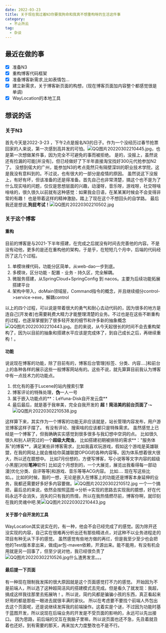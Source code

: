 ```yaml
---
date: 2022-03-23
title: 关于现在我过着N3你要我狗命和我真不想重构呀的生活这件事
category:
  - 不止所云
tag:
  - 杂谈
---
```

## 最近在做的事
- [x] 准备N3
- [x] 重构博客代码框架
- [x] 准备博客新需求,比如表情包...
- [x] 建立新需求，关于博客新页面的构想，(现在博客页面加内容整个都感觉很是单调)
- [x] WayLocation的本地工具

## 想说的话
### 关于N3
首先今天是2022-3-23 ，下午2点是报名N3的日子。作为一个没经历过春节抢票回家的人来说，第一次感到高并发的可怕。![QQ图片20220302210445.jpg](https://leyunone-img.oss-cn-hangzhou.aliyuncs.com/image/2022-03-23/QQ图片20220302210445.jpg)，也是第一次想做某件事，因为完全不可避免的事而被拒绝。
是的，没报上，虽然说还有捡漏的可能[并没有]，但已经做好了下半年直接淘宝找好300元代抢参加N2了。
没想到偌大的广州，能参加N3的考点竟然只有隔壁深圳的职业技术学院，这是我没有意料到的。不过说，也有很大的一部分是疫情的原因。
虽然说这下没报上，有好有坏，但该准备的还是得准备。首先自己也非常清楚，搞这个也不是为了什么现实啥的问题，仅仅是思想层面的兴趣，动漫呀，音乐呀，游戏呀，社交呀啥啥啥的，很久很久以前就有这种感觉：如果我会日语，在某某某时候会不会变得非常的有趣！
也是带着这样的精神激励，踏上了现在这个不想回头的自学路。
最后我还是想说,**狗屁考试！**![QQ图片20220302210502.jpg](https://leyunone-img.oss-cn-hangzhou.aliyuncs.com/image/2022-03-23/QQ图片20220302210502.jpg)

### 关于这个博客
#### 重构
目前的博客是与2021-下半年搭建，在完成之后就没有时间去完善他的内容。不是没有动他，更多的是还在重构他的架构，于是乎，在短短几个月中，后端的代码经历了这几个过程。
1. 单模块裸代码，功能分区简单，从web-dao一步到底。
2. 多模块，区分功能 - 配置 - 业务 - 持久区，完全解耦。
3. 微服务搭建，从SpringCloud+SpringConfig  到 nacos。主要为后续功能拓展搭建平台
4. 架构中带入，doMain领域层，Command指令的概念，并且继续细分control->service->exe，解耦control

以上的四个过程，可以说是带着很大的勇气和耐心去动代码的，因为很多的地方是连自己[开发者]也需要耗费大精力才能整理清楚的业务。不过也是在这些不断重构的过程，也逐渐掌握到了很多轻开发的细节和许多新的抽象概念![QQ图片20220302210443.jpg](https://leyunone-img.oss-cn-hangzhou.aliyuncs.com/image/2022-03-23/QQ图片20220302210443.jpg)。总的来说，从今天起很长的时间不会去重构架构了，因为以目前的抽象和搭建水平应该是完成体了，到自己成长之后，再继续重构！。

#### 功能
说说现在博客的功能，除了目前有的，博客后台管理[标签、分类、内容....]和前台上的各种各样的展示这些一般博客网站有的。这些不说，就先算算目前我认为博客中有一点技术力的功能点。
1. 优化有的基于Lucene的站内搜索引擎
2. 博客评论的特殊处理，**伪**一人一号
3. 属于嵌入功能点的**：LeYuna-Disk自开发云盘**
4. 最后最后，就是基于我审美，完全自我开发的 **超！简洁美的前台页面了·~**![QQ图片20220302210538.jpg](https://leyunone-img.oss-cn-hangzhou.aliyuncs.com/image/2022-03-23/QQ图片20220302210538.jpg)

这样算下来，其实作为一个博客的功能无非应该就是，站长管理内容发布，用户游览博客这样子摆了。
有没有评论、搜索啥的应该都只是特殊需求。
虽然感觉上已经是一个博客了，但我确确实实感觉到很多很多与我幻想中空洞的点。
比如很久很久和别人研究过的一个**超级大爬虫**，
比如搭建初期被排除的需求**："服务体系"的博客**，满足某些非博客需求，比如我喜欢玩游戏，假如这个游戏是英雄联盟，在我的网站上就会推给你英雄联盟OPGG的各种内容等。因为体系想着很大很大，所以还在臆想中。
比如7月份想的，方便写博客，写小说等等文字内容的超级小黑屋[对标**笔神**软件]
比如这个月想到的，一个大展览，展览出我看得每一部动漫[优化分类、自评等等]和游戏、音乐等等ACG内容。
比如....
现在写这些比如。。比如的时候，豁的一想，无论是嵌入在博客上的功能还是博客本身延伸的业务，我都还需要好多好多内容要做。![QQ图片20220302210512.jpg](https://leyunone-img.oss-cn-hangzhou.aliyuncs.com/image/2022-03-23/QQ图片20220302210512.jpg)
一个一个搞把，最后总的来说，依然会按照蓝图->分析->实现的思路去实现我的臆想，好在代码永远不会消失，消失的只有我的热情，所以在我热情燃尽前，博客你啊，就印刻在我的灵魂中吧.笑![QQ图片20220302210443.jpg](https://leyunone-img.oss-cn-hangzhou.aliyuncs.com/image/2022-03-23/QQ图片20220302210443.jpg)

#### 关于那个自开发的工具
WayLocation其实说实在的，有一种，他会不会已经完成了的感觉。因为除开还没实现的内容，自己实在很难再分析出还有那些精进点，对这种不以业务进程走的项目有种无从下手的感觉。
虽然感觉有些地方做的再烂，但是我至少至少也会把他的Test版本拿出来，做成jar包-maven依赖，开源出来。能不能用，有没有机会用就是另一回事了，但至少说对他，我已经很负责了![QQ图片20220302210526.jpg](https://leyunone-img.oss-cn-hangzhou.aliyuncs.com/image/2022-03-23/QQ图片20220302210526.jpg)什么渣男发言。。。

#### 最后提一下页面
有一种现在限制我发挥的很大原因就是这个页面感觉打不力的感觉。
开始因为不是前端人，所以选了这种超简洁风的搭建模式去完成。但是看久了就发现：我超，搞成这样我往那里去拓展呐！。所以说，简约风都是骗骗小孩的东西，真正看起来好用的都是那些一眼进去就很丰满的家伙。
所以在考虑要不要找个前端人外包出去这个页面呢，还是说继续发挥我的前端操作。这着实是个谜，不过因为功能时基于蓝图开发，所以说现在后端业务的开发是不受页面的影响的，永远可以先出接口。
因为思路，前后端的交互在我脑子里嘛，所以说页面也还不急，先丑着就丑着也还好。到有需要的那天，再来加大力度整改也不是不行。
